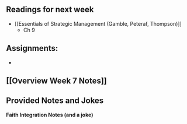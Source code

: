 ## Readings for next week
- [[Essentials of Strategic Management (Gamble, Peteraf, Thompson)]]
	- Ch 9

## Assignments:
- 

## [[Overview Week 7 Notes]]

## Provided Notes and Jokes

**Faith Integration Notes (and a joke)**

